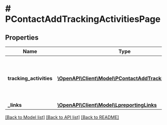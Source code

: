 # # PContactAddTrackingActivitiesPage

## Properties

Name | Type | Description | Notes
------------ | ------------- | ------------- | -------------
**tracking_activities** | [**\OpenAPI\Client\Model\PContactAddTrackingActivity[]**](PContactAddTrackingActivity.md) | The list of landing page contact adds tracking activities. |
**_links** | [**\OpenAPI\Client\Model\LpreportingLinks**](LpreportingLinks.md) |  |

[[Back to Model list]](../../README.md#models) [[Back to API list]](../../README.md#endpoints) [[Back to README]](../../README.md)

